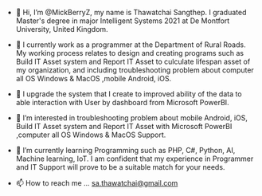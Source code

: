 - 👋 Hi, I’m @MickBerryZ, my name is Thawatchai Sangthep. I graduated Master's degree in major Intelligent Systems 2021 at De Montfort University, United Kingdom. 
- 💞️ I currently work as a programmer at the Department of Rural Roads. My working process relates to design and creating programs such as Build IT Asset system and Report IT Asset to culculate lifespan asset of my organization, and including troubleshooting problem about computer all OS Windows & MacOS ,mobile Android, iOS. 
- 🚀 I upgrade the system that I create to improved ability of the data to able interaction with User by dashboard from Microsoft PowerBI.
- 👀 I’m interested in troubleshooting problem about mobile Android, iOS, Build IT Asset system and Report IT Asset with Microsoft PowerBI ,computer all OS Windows & MacOS Support.
- 🌱 I’m currently learning Programming such as PHP, C#, Python, AI, Machine learning, IoT. I am confident that my experience in Programmer and IT Support will prove to be a suitable match for your needs.

- 📫 How to reach me ... sa.thawatchai@gmail.com


<!---
MickBerryZ/MickBerryZ is a ✨ special ✨ repository because its `README.md` (this file) appears on your GitHub profile.
You can click the Preview link to take a look at your changes.
--->
